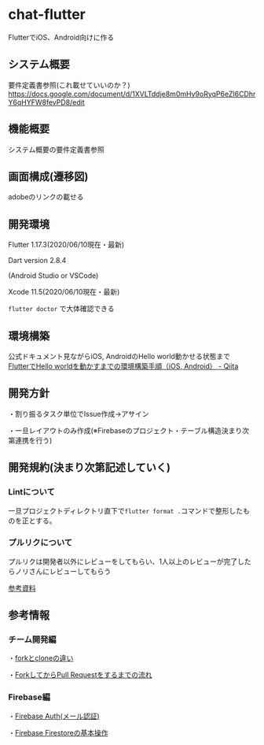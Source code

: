 # chat-flutter
FlutterでiOS、Android向けに作る

## システム概要
要件定義書参照(これ載せていいのか？)
https://docs.google.com/document/d/1XVLTddje8m0mHy9oRyqP6eZl6CDhrY6qHYFW8fevPD8/edit

## 機能概要
システム概要の要件定義書参照

## 画面構成(遷移図)
adobeのリンクの載せる

## 開発環境
Flutter 1.17.3(2020/06/10現在・最新)

Dart version 2.8.4  

(Android Studio or VSCode)

Xcode 11.5(2020/06/10現在・最新)

`flutter doctor` で大体確認できる

## 環境構築
公式ドキュメント見ながらiOS, AndroidのHello world動かせる状態まで  
[FlutterでHello worldを動かすまでの環境構築手順（iOS, Android） - Qiita](https://qiita.com/unsoluble_sugar/items/deaa129fb289922c8634)

## 開発方針
・割り振るタスク単位でIssue作成→アサイン

・一旦レイアウトのみ作成(※Firebaseのプロジェクト・テーブル構造決まり次第連携を行う)

## 開発規約(決まり次第記述していく)
### Lintについて
一旦プロジェクトディレクトリ直下で`flutter format .`コマンドで整形したものを正とする。

### プルリクについて
プルリクは開発者以外にレビューをしてもらい、1人以上のレビューが完了したらノリさんにレビューしてもらう

[参考資料](https://flutter.dev/docs/development/tools/formatting)

## 参考情報
### チーム開発編
・[forkとcloneの違い](https://qiita.com/matsubox/items/09904e4c51e6bc267990)

・[ForkしてからPull Requestをするまでの流れ](http://kik.xii.jp/archives/179)

### Firebase編
・[Firebase Auth(メール認証)](https://qiita.com/superman9387/items/a86784e8ac7f3d08e900)

・[Firebase Firestoreの基本操作](https://gurutaka-log.com/flutter-firebase-firestore-sample)
